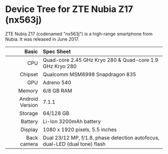 Device Tree for ZTE Nubia Z17 (nx563j)
==============================================

ZTE Nubia Z17 (codenamed "nx563j") is a high-range smartphone from Nubia.
It was released in June 2017.

Basic   | Spec Sheet
-------:|:-------------------------
CPU     | Quad-core 2.45 GHz Kryo 280 & Quad-core 1.9 GHz Kryo 280
Chipset | Qualcomm MSM8998 Snapdragon 835
GPU     | Adreno 540
Memory  | 6/8 GB RAM
Android Version | 7.1.1
Storage | 64/128 GB
Battery | Li-Ion 3200mAh battery
Display | 1080 x 1920 pixels, 5.5 inches
Back camera  | Dual 23/12 MP, f/1.8, phase detection autofocus, dual-LED (dual tone) flash
